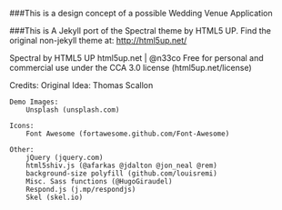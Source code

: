 ###This is a design concept of a possible Wedding Venue Application

###This is A Jekyll port of the Spectral theme by HTML5 UP.
Find the original non-jekyll theme at: http://html5up.net/


Spectral by HTML5 UP
html5up.net | @n33co
Free for personal and commercial use under the CCA 3.0 license (html5up.net/license)

Credits:
	Original Idea:
		Thomas Scallon

	Demo Images:
		Unsplash (unsplash.com)

	Icons:
		Font Awesome (fortawesome.github.com/Font-Awesome)

	Other:
		jQuery (jquery.com)
		html5shiv.js (@afarkas @jdalton @jon_neal @rem)
		background-size polyfill (github.com/louisremi)
		Misc. Sass functions (@HugoGiraudel)
		Respond.js (j.mp/respondjs)
		Skel (skel.io)
